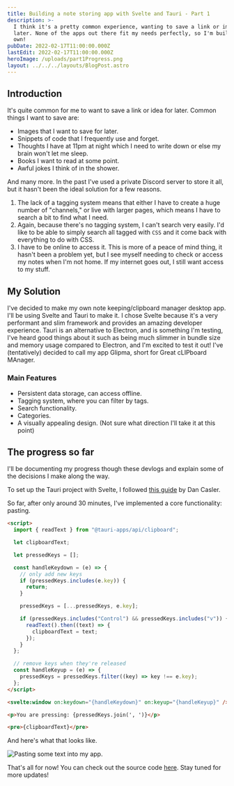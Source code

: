 ```yaml
---
title: Building a note storing app with Svelte and Tauri - Part 1
description: >-
  I think it's a pretty common experience, wanting to save a link or image for
  later. None of the apps out there fit my needs perfectly, so I'm building my
  own!
pubDate: 2022-02-17T11:00:00.000Z
lastEdit: 2022-02-17T11:00:00.000Z
heroImage: /uploads/part1Progress.png
layout: ../../../layouts/BlogPost.astro
---
```


## Introduction

It's quite common for me to want to save a link or idea for later. Common things I want to save are:

- Images that I want to save for later.
- Snippets of code that I frequently use and forget.
- Thoughts I have at 11pm at night which I need to write down or else my brain won't let me sleep.
- Books I want to read at some point.
- Awful jokes I think of in the shower.

And many more. In the past I've used a private Discord server to store it all, but it hasn't been the ideal solution for a few reasons.

1. The lack of a tagging system means that either I have to create a huge number of "channels," or live with larger pages, which means I have to search a bit to find what I need.
2. Again, because there's no tagging system, I can't search very easily. I'd like to be able to simply search all tagged with `CSS` and it come back with everything to do with CSS.
3. I have to be online to access it. This is more of a peace of mind thing, it hasn't been a problem yet, but I see myself needing to check or access my notes when I'm not home. If my internet goes out, I still want access to my stuff.

## My Solution

I've decided to make my own note keeping/clipboard manager desktop app. I'll be using Svelte and Tauri to make it. I chose Svelte because it's a very performant and slim framework and provides an amazing developer experience. Tauri is an alternative to Electron, and is something I'm testing, I've heard good things about it such as being much slimmer in bundle size and memory usage compared to Electron, and I'm excited to test it out! I've (tentatively) decided to call my app Glipma, short for Great cLIPboard MAnager.

### Main Features

- Persistent data storage, can access offline.
- Tagging system, where you can filter by tags.
- Search functionality.
- Categories.
- A visually appealing design. (Not sure what direction I'll take it at this point)

## The progress so far

I'll be documenting my progress though these devlogs and explain some of the decisions I make along the way.

To set up the Tauri project with Svelte, I followed [this guide](https://medium.com/@cazanator/tauri-with-standard-svelte-or-sveltekit-ad7f103c37e7) by Dan Casler.

So far, after only around 30 minutes, I've implemented a core functionality: pasting.

```html
<script>
  import { readText } from "@tauri-apps/api/clipboard";

  let clipboardText;

  let pressedKeys = [];

  const handleKeydown = (e) => {
    // only add new keys
    if (pressedKeys.includes(e.key)) {
      return;
    }

    pressedKeys = [...pressedKeys, e.key];

    if (pressedKeys.includes("Control") && pressedKeys.includes("v")) {
      readText().then((text) => {
        clipboardText = text;
      });
    }
  };

  // remove keys when they're released
  const handleKeyup = (e) => {
    pressedKeys = pressedKeys.filter((key) => key !== e.key);
  };
</script>

<svelte:window on:keydown="{handleKeydown}" on:keyup="{handleKeyup}" />

<p>You are pressing: {pressedKeys.join(', ')}</p>

<pre>{clipboardText}</pre>
```

And here's what that looks like.

![Pasting some text into my app.](/uploads/part1Progress.png)

That's all for now! You can check out the source code [here](https://github.com/matthewyingtao/Glipma). Stay tuned for more updates!
